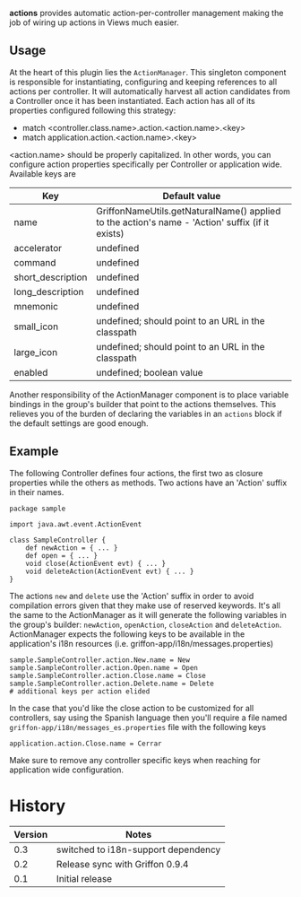 **actions** provides automatic action-per-controller management making the job of wiring up actions in Views much easier.

## Usage ##

At the heart of this plugin lies the `ActionManager`. This singleton component is responsible for instantiating, configuring and keeping references to all actions per controller. It will automatically harvest all action candidates from a Controller once it has been instantiated. Each action has all of its properties configured following this strategy:

 *  match &lt;controller.class.name>.action.&lt;action.name>.&lt;key>
 *  match application.action.&lt;action.name>.&lt;key>

&lt;action.name> should be properly capitalized. In other words, you can configure action properties specifically per Controller or application wide. Available keys are

| Key                | Default value                                                                                   |
| ------------------ | ----------------------------------------------------------------------------------------------- |
| name               | GriffonNameUtils.getNaturalName() applied to the action's name - 'Action' suffix (if it exists) |
| accelerator        | undefined                                                                                       |
| command            | undefined                                                                                       |
| short_description  | undefined                                                                                       |
| long_description   | undefined                                                                                       |
| mnemonic           | undefined                                                                                       |
| small_icon         | undefined; should point to an URL in the classpath                                              |
| large_icon         | undefined; should point to an URL in the classpath                                              |
| enabled            | undefined; boolean value                                                                        |

Another responsibility of the ActionManager component is to place variable bindings in the group's builder that point to the actions themselves. This relieves you of the burden of declaring the variables in an `actions` block if the default settings are good enough.

## Example ##

The following Controller defines four actions, the first two as closure properties while the others as methods. Two actions have an 'Action' suffix in their names.

	package sample

	import java.awt.event.ActionEvent

	class SampleController {
	    def newAction = { ... }
	    def open = { ... }
	    void close(ActionEvent evt) { ... }
	    void deleteAction(ActionEvent evt) { ... }
	}

The actions `new` and `delete` use the 'Action' suffix in order to avoid compilation errors given that they make use of reserved keywords. It's all the same to the ActionManager as it will generate the following variables in the group's builder: `newAction`, `openAction`, `closeAction` and `deleteAction`. ActionManager expects the following keys to be available in the application's i18n resources (i.e. griffon-app/i18n/messages.properties)

    sample.SampleController.action.New.name = New
    sample.SampleController.action.Open.name = Open
    sample.SampleController.action.Close.name = Close
    sample.SampleController.action.Delete.name = Delete
    # additional keys per action elided

In the case that you'd like the close action to be customized for all controllers, say using the Spanish language then you'll require a file named `griffon-app/i18n/messages_es.properties` file with the following keys

    application.action.Close.name = Cerrar

Make sure to remove any controller specific keys when reaching for application wide configuration.

# History #

| Version | Notes                               |
| ------- | ----------------------------------- |
| 0.3     | switched to i18n-support dependency |
| 0.2     | Release sync with Griffon 0.9.4     |
| 0.1     | Initial release                     |
